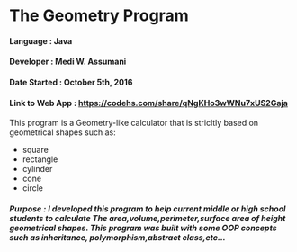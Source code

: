 # The Geometry Program
#### Language : Java
#### Developer : Medi W. Assumani
#### Date Started : October 5th, 2016
#### Link to Web App : https://codehs.com/share/qNgKHo3wWNu7xUS2Gaja

    
This program is a Geometry-like calculator that is stricltly based on geometrical shapes such as: 

* square
* rectangle
* cylinder
* cone
* circle


##### Purpose : I developed this program to help current middle or high school students to calculate The area,volume,perimeter,surface area of height geometrical shapes. This program was built with some OOP concepts such as inheritance, polymorphism,abstract class,etc...
